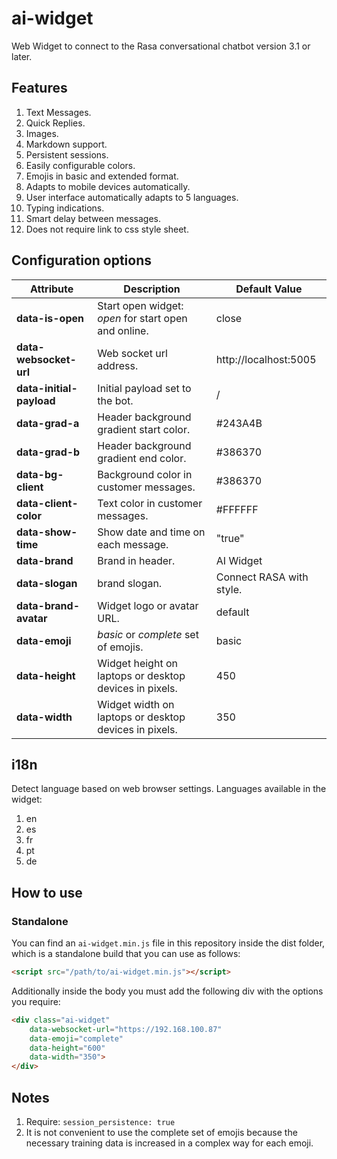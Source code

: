 # ai-widget
Web Widget to connect to the Rasa conversational chatbot version 3.1 or later.
## Features
1. Text Messages.
2. Quick Replies.
3. Images.
4. Markdown support.
5. Persistent sessions.
6. Easily configurable colors.
9. Emojis in basic and extended format.
10. Adapts to mobile devices automatically.
11. User interface automatically adapts to 5 languages.
12. Typing indications.
13. Smart delay between messages.
14. Does not require link to css style sheet.

## Configuration options
|Attribute|Description|Default Value|
|---------|-----------|-------------|
|**data-is-open**|Start open widget: *open* for start open and online.|close|
|**data-websocket-url**| Web socket url address.|http://localhost:5005|
|**data-initial-payload**|Initial payload set to the bot.|/|
|**data-grad-a**|Header background gradient start color.|#243A4B|
|**data-grad-b**|Header background gradient end color.|#386370|
|**data-bg-client**|Background color in customer messages.|#386370|
|**data-client-color**|Text color in customer messages.|#FFFFFF|
|**data-show-time**|Show date and time on each message.|"true"|
|**data-brand**|Brand in header.|AI Widget|
|**data-slogan**|brand slogan.|Connect RASA with style.|
|**data-brand-avatar**|Widget logo or avatar URL.|default|
|**data-emoji**|*basic* or *complete* set of emojis.|basic|
|**data-height**|Widget height on laptops or desktop devices in pixels.|450|
|**data-width**|Widget width on laptops or desktop devices in pixels.|350|
## i18n
Detect language based on web browser settings.
Languages available in the widget:
1. en
2. es
3. fr
4. pt
5. de

## How to use

### Standalone
You can find an `ai-widget.min.js` file in this repository inside the dist folder, which is a standalone build that you can use as follows:

```html
<script src="/path/to/ai-widget.min.js"></script>
```
Additionally inside the body you must add the following div with the options you require:

```html
<div class="ai-widget"
    data-websocket-url="https://192.168.100.87"
    data-emoji="complete"
    data-height="600"
    data-width="350">
</div>
```

## Notes
1. Require: `session_persistence: true`
2. It is not convenient to use the complete set of emojis because the necessary training data is increased in a complex way for each emoji.